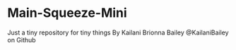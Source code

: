 # Main-Squeeze-Mini
Just a tiny repository for tiny things
By
Kailani Brionna Bailey @KailaniBailey on Github
